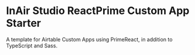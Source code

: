 # InAir Studio ReactPrime Custom App Starter

A template for Airtable Custom Apps using PrimeReact, in addition to TypeScript and Sass.